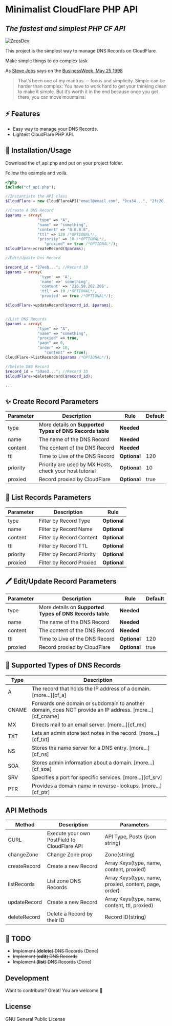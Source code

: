 # Minimalist CloudFlare PHP API

## _The fastest and simplest PHP CF API_

[![ZeosDev](https://i.imgur.com/fHbKdRA.png)](https://zeos.dev)

This project is the simplest way to manage DNS Records on CloudFlare.

Make simple things to do complex task

As [Steve Jobs][jobs_wiki] says on the [BusinessWeek, May 25 1998][jobs_quote]

> That’s been one of my mantras — focus and simplicity.
> Simple can be harder than complex:
> You have to work hard to get your thinking clean to make it simple.
> But it’s worth it in the end because once you get there, you can move mountains.

## ⚡ Features

- Easy way to manage your DNS Records.
- Lightest CloudFlare PHP API.

## 🎉 Installation/Usage

Download the cf_api.php and put on your project folder.

Follow the example and voilà.

```php
<?php
include("cf_api.php");

//Instantiate the API class
$CloudFlare = new CloudFlareAPI("email@email.com", "9ca34...", "2fc20...");

//Create A DNS Record
$params = array(
              "type" => "A",
              "name" => "something",
              "content" => "8.8.8.8",
              "ttl" => 120 /*OPTIONAL*/,
              "priority" => 10 /*OPTIONAL*/,
			     "proxied" => true /*OPTIONAL*/);
$CloudFlare->createRecord($params);

//Edit/Update Dns Record

$record_id = "27eeb..."; //Record ID
$params = array(
               'type' => 'A',
               'name' =>' something',
               'content' => '216.58.202.206',
               'ttl' => 10 /*OPTIONAL*/,
               'proxied' => true /*OPTIONAL*/);

$CloudFlare->updateRecord($record_id, $params);


//List DNS Records
$params = array(
              "type" => "A",
              "name" => "something",
              "proxied" => true,
              "page" => 0,
              "order" => 10,
			     "content" => true);
CloudFlare->listRecords($params /*OPTIONAL*/);

//Delete DNS Record
$record_id = "59ae3..."; //Record ID
$CloudFlare->deleteRecord($record_id);

...
```

## ✨ Create Record Parameters

| Parameter | Description                                              | Rule         | Default |
| --------- | -------------------------------------------------------- | ------------ | ------- |
| type      | More details on **Supported Types of DNS Records table** | **Needed**   |         |
| name      | The name of the DNS Record                               | **Needed**   |         |
| content   | The content of the DNS Record                            | **Needed**   |         |
| ttl       | Time to Live of the DNS Record                           | **Optional** | 120     |
| priority  | Priority are used by MX Hosts, check your host tutorial  | **Optional** | 10      |
| proxied   | Record proxied by CloudFlare                             | **Optional** | true    |

## 📄 List Records Parameters

| Parameter | Description               | Rule         |
| --------- | ------------------------- | ------------ |
| type      | Filter by Record Type     | **Optional** |
| name      | Filter by Record Name     | **Optional** |
| content   | Filter by Record Content  | **Optional** |
| ttl       | Filter by Record TTL      | **Optional** |
| priority  | Filter by Record Priority | **Optional** |
| proxied   | Filter by Record Proxied  | **Optional** |

## 🖊️ Edit/Update Record Parameters

| Parameter | Description                                              | Rule         | Default |
| --------- | -------------------------------------------------------- | ------------ | ------- |
| type      | More details on **Supported Types of DNS Records table** | **Needed**   |         |
| name      | The name of the DNS Record                               | **Needed**   |         |
| content   | The content of the DNS Record                            | **Needed**   |         |
| ttl       | Time to Live of the DNS Record                           | **Optional** | 120     |
| proxied   | Record proxied by CloudFlare                             | **Optional** | true    |

## 🧐 Supported Types of DNS Records

| Type  | Description                                                                                             |
| ----- | ------------------------------------------------------------------------------------------------------- |
| A     | The record that holds the IP address of a domain. [more...][cf_a]                                       |
| CNAME | Forwards one domain or subdomain to another domain, does NOT provide an IP address. [more...][cf_cname] |
| MX    | Directs mail to an email server. [more...][cf_mx]                                                       |
| TXT   | Lets an admin store text notes in the record. [more...][cf_txt]                                         |
| NS    | Stores the name server for a DNS entry. [more...][cf_ns]                                                |
| SOA   | Stores admin information about a domain. [more...][cf_soa]                                              |
| SRV   | Specifies a port for specific services. [more...][cf_srv]                                               |
| PTR   | Provides a domain name in reverse-lookups. [more...][cf_ptr]                                            |

## API Methods

| Method       | Description                                  | Parameters                                            |
| ------------ | -------------------------------------------- | ----------------------------------------------        |
| CURL         | Execute your own PostField to CloudFlare API | API Type, Posts (json string)                         |
| changeZone   | Change Zone prop                             | Zone(string)                                          |
| createRecord | Create a new Record                          | Array Keys(type, name, content, proxied)              |
| listRecords  | List zone DNS Records                        | Array Keys(type, name, proxied, content, page, order) |
| updateRecord | Create a new Record                          | Array Keys(type, name, content, ttl, proxied)         |
| deleteRecord | Delete a Record by their ID                  | Record ID(string)                                     |


## ️📑️ TODO

- ~~Implement (**delete**) DNS Records️~~ (Done)
- ~~Implement (**edit**) DNS Records~~
- ~~Implement (**list**) DNS Records~~ (Done)

## Development

Want to contribute? Great!
You are welcome 🥳

## License

GNU General Public License

[//]: # "These are reference links used in the body of this note and get stripped out when the markdown processor does its job. Thanks SO - http://stackoverflow.com/questions/4823468/store-comments-in-markdown-syntax"
[jobs_wiki]: https://en.wikipedia.org/wiki/Steve_Jobs
[jobs_quote]: https://www.bloomberg.com/news/articles/1998-05-25/steve-jobs-theres-sanity-returning
[curl]: https://en.wikipedia.org/wiki/CURL
